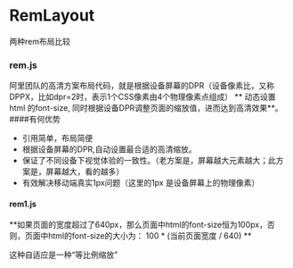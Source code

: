# RemLayout
两种rem布局比较

### rem.js
阿里团队的高清方案布局代码，就是根据设备屏幕的DPR（设备像素比，又称DPPX，比如dpr=2时，表示1个CSS像素由4个物理像素点组成）
** 动态设置 html 的font-size, 同时根据设备DPR调整页面的缩放值，进而达到高清效果**。
####有何优势

- 引用简单，布局简便
- 根据设备屏幕的DPR,自动设置最合适的高清缩放。
- 保证了不同设备下视觉体验的一致性。（老方案是，屏幕越大元素越大；此方案是，屏幕越大，看的越多）
- 有效解决移动端真实1px问题（这里的1px 是设备屏幕上的物理像素）

#### rem1.js
**如果页面的宽度超过了640px，那么页面中html的font-size恒为100px，否则，页面中html的font-size的大小为： 100 * (当前页面宽度 / 640) **

这种自适应是一种“等比例缩放”
